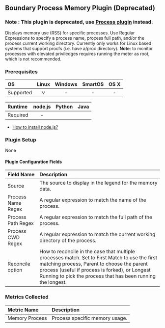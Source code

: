 Boundary Process Memory Plugin (Deprecated)
-------------------------------------------

### Note : This plugin is deprecated, use [Process plugin](https://help.truesight.bmc.com/hc/en-us/articles/214110829-Process-Plugin) instead.

Displays memory use (RSS) for specific processes. Use Regular Expressions to specify a process name, process full path, and/or the process current working directory. Currently only works for Linux based systems that support procfs (i.e. have a/proc directory). **Note**: to monitor processes with elevated priviledges requires running the meter as root, which is not recommended.

### Prerequisites

|     OS    | Linux | Windows | SmartOS | OS X |
|:----------|:-----:|:-------:|:-------:|:----:|
| Supported |   v   |    -    |    -    |  -   |


|  Runtime | node.js | Python | Java |
|:---------|:-------:|:------:|:----:|
| Required |    +    |        |      |

- [How to install node.js?](https://help.boundary.com/hc/articles/202360701)

### Plugin Setup

None

#### Plugin Configuration Fields

|Field Name        |Description                                                                                   |
|:-----------------|:---------------------------------------------------------------------------------------------|
|Source            |The source to display in the legend for the memory data.                                      |
|Process Name Regex|A regular expression to match the name of the process.                                        |
|Process Path Regex|A regular expression to match the full path of the process.                                   |
|Process CWD Regex |A regular expression to match the current working directory of the process.                   |
|Reconcile option  |How to reconcile in the case that multiple processes match.  Set to First Match to use the first matching process, Parent to choose the parent process (useful if process is forked), or Longest Running to pick the process that has been running the longest.|

### Metrics Collected

|Metric Name   |Description                   |
|:-------------|:-----------------------------|
|Memory Process|Process specific memory usage.|
